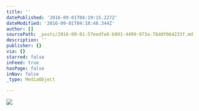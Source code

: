 ```yaml
---
title: ''
datePublished: '2016-09-01T04:19:15.227Z'
dateModified: '2016-09-01T04:18:48.344Z'
author: []
sourcePath: _posts/2016-09-01-57eedfe6-b991-4499-973a-78ddf664233f.md
description: ''
publisher: {}
via: {}
starred: false
inFeed: true
hasPage: false
inNav: false
_type: MediaObject

---
```

![](https://the-grid-user-content.s3-us-west-2.amazonaws.com/87bfef37-c44d-4e68-8e77-a5081e993155.jpg)
